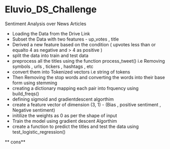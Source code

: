 # Eluvio_DS_Challenge
Sentiment Analysis over News Articles

* Loading the Data from the Drive Link
* Subset the Data with two features - up_votes , title
* Derived a new feature based on the condition ( upvotes less than or equalto 4 as negative and > 4 as positive )
* split the data into train and test data
* preprocess all the titles using the function process_tweet() i.e Removing symbols , urls , tickers , hashtags , etc
* convert them into Tokenized vectors i.e string of tokens
* Then Removing the stop words and converting the words into their  base form using stemming
* creating a dictionary mapping each pair into frquency using build_freqs()
* defining sigmoid and gradientdescent algorthim
* create a feature vector of dimension (3, 1) - (Bias , positive sentiment , Negative sentiment)
* initilize the weights as 0 as per the shape of input
* Train the model using gradient descent Algorthim 
* create a function to predict the titles and test the data using test_logistic_regression()


** cons** 


